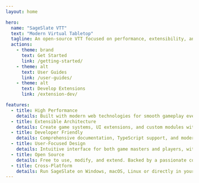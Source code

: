 ```yaml
---
layout: home

hero:
  name: "SageSlate VTT"
  text: "Modern Virtual Tabletop"
  tagline: An open-source VTT focused on performance, extensibility, and modern web technologies
  actions:
    - theme: brand
      text: Get Started
      link: /getting-started/
    - theme: alt
      text: User Guides
      link: /user-guides/
    - theme: alt
      text: Develop Extensions
      link: /extension-dev/

features:
  - title: High Performance
    details: Built with modern web technologies for smooth gameplay even with complex maps and large campaigns
  - title: Extensible Architecture
    details: Create game systems, UI extensions, and custom modules with our powerful extension API
  - title: Developer Friendly
    details: Comprehensive documentation, TypeScript support, and modern tooling make extension development a breeze
  - title: User-Focused Design
    details: Intuitive interface for both game masters and players, with powerful tools for storytelling
  - title: Open Source
    details: Free to use, modify, and extend. Backed by a passionate community of tabletop RPG enthusiasts
  - title: Cross-Platform
    details: Run SageSlate on Windows, macOS, Linux or directly in your browser
---
```

